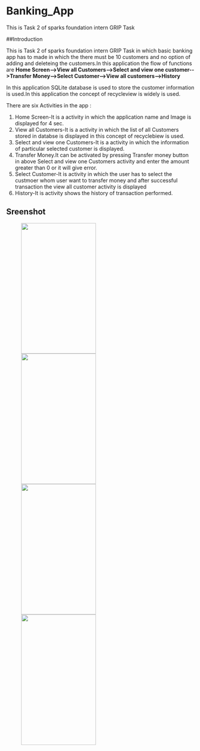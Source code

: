 # Banking_App
This is Task 2 of sparks foundation intern GRIP Task

##Introduction

This is Task 2 of sparks foundation intern GRIP Task in which basic banking app has to made in which the there must be 10 customers and no option of adding and deleteing 
the customers.In this application the flow of functions are <b>Home Screen-->View all Customers-->Select and view one customer-->Transfer Money-->Select Customer-->View 
all customers-->History</b>

In this application SQLite database is used to store the customer information is used.In this application the concept of recycleview is widely is used.

There are six Activities in the app :

1. Home Screen-It is a activity in which the application name and Image is displayed for 4 sec.
2. View all Customers-It is a activity in which the list of all Customers stored in databse is displayed in this concept of recyclebiew is used.
3. Select and view one Customers-It is a activity in which the information of particular selected customer is displayed.
4. Transfer Money.It can be activated by pressing Transfer money button in above Select and view one Customers activity and enter the amount greater 
than 0 or it will give error.
5. Select Customer-It is activity in which the user has to select the custmoer whom user want to transfer money and after successful transaction the view all 
customer activity is displayed
6. History-It is activity shows the history of transaction performed.

## Sreenshot

<p id="img_cont">
	<img src="/pic1.jpeg" width = "200" height= "350" hspace=40>
	<img src="/pic2.jpeg" width = "200" height= "350" hspace=40>
	<img src="/pic3.jpeg" width = "200" height= "350" hspace=40>
	<img src="/pic4.jpeg" width = "200" height= "350" hspace=40>
</p>



